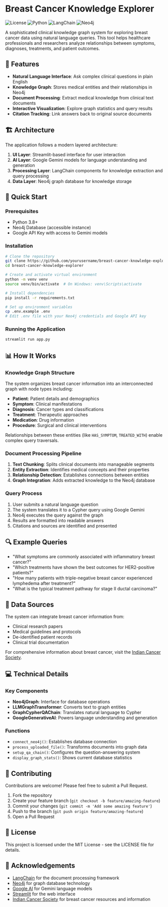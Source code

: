 # Breast Cancer Knowledge Explorer

![License](https://img.shields.io/badge/license-MIT-blue)
![Python](https://img.shields.io/badge/python-3.8%2B-brightgreen)
![LangChain](https://img.shields.io/badge/LangChain-0.1.0-orange)
![Neo4j](https://img.shields.io/badge/Neo4j-5.x-brightgreen)

A sophisticated clinical knowledge graph system for exploring breast cancer data using natural language queries. This tool helps healthcare professionals and researchers analyze relationships between symptoms, diagnoses, treatments, and patient outcomes.

## 🌟 Features

- **Natural Language Interface**: Ask complex clinical questions in plain English
- **Knowledge Graph**: Stores medical entities and their relationships in Neo4j
- **Document Processing**: Extract medical knowledge from clinical text documents
- **Interactive Visualization**: Explore graph statistics and query results
- **Citation Tracking**: Link answers back to original source documents

## 🏗️ Architecture

The application follows a modern layered architecture:

1. **UI Layer**: Streamlit-based interface for user interaction
2. **AI Layer**: Google Gemini models for language understanding and generation
3. **Processing Layer**: LangChain components for knowledge extraction and query processing
4. **Data Layer**: Neo4j graph database for knowledge storage

## 🚀 Quick Start

### Prerequisites

- Python 3.8+
- Neo4j Database (accessible instance)
- Google API Key with access to Gemini models

### Installation

```bash
# Clone the repository
git clone https://github.com/yourusername/breast-cancer-knowledge-explorer.git
cd breast-cancer-knowledge-explorer

# Create and activate virtual environment
python -m venv venv
source venv/bin/activate  # On Windows: venv\Scripts\activate

# Install dependencies
pip install -r requirements.txt

# Set up environment variables
cp .env.example .env
# Edit .env file with your Neo4j credentials and Google API key
```

### Running the Application

```bash
streamlit run app.py
```

## 📊 How It Works

### Knowledge Graph Structure

The system organizes breast cancer information into an interconnected graph with node types including:

- **Patient**: Patient details and demographics
- **Symptom**: Clinical manifestations
- **Diagnosis**: Cancer types and classifications
- **Treatment**: Therapeutic approaches
- **Medication**: Drug information
- **Procedure**: Surgical and clinical interventions

Relationships between these entities (like `HAS_SYMPTOM`, `TREATED_WITH`) enable complex query traversals.

### Document Processing Pipeline

1. **Text Chunking**: Splits clinical documents into manageable segments
2. **Entity Extraction**: Identifies medical concepts and their properties
3. **Relationship Detection**: Establishes connections between entities
4. **Graph Integration**: Adds extracted knowledge to the Neo4j database

### Query Process

1. User submits a natural language question
2. The system translates it to a Cypher query using Google Gemini
3. Neo4j executes the query against the graph
4. Results are formatted into readable answers
5. Citations and sources are identified and presented

## 🔍 Example Queries

- "What symptoms are commonly associated with inflammatory breast cancer?"
- "Which treatments have shown the best outcomes for HER2-positive patients?"
- "How many patients with triple-negative breast cancer experienced lymphedema after treatment?"
- "What is the typical treatment pathway for stage II ductal carcinoma?"

## 🔄 Data Sources

The system can integrate breast cancer information from:

- Clinical research papers
- Medical guidelines and protocols
- De-identified patient records
- Clinical trial documentation

For comprehensive information about breast cancer, visit the [Indian Cancer Society](https://www.indiancancersociety.org/breast-cancer/index.html).

## 💻 Technical Details

### Key Components

- **Neo4jGraph**: Interface for database operations
- **LLMGraphTransformer**: Converts text to graph entities
- **GraphCypherQAChain**: Translates natural language to Cypher
- **GoogleGenerativeAI**: Powers language understanding and generation

### Functions

- `connect_neo4j()`: Establishes database connection
- `process_uploaded_file()`: Transforms documents into graph data
- `setup_qa_chain()`: Configures the question-answering system
- `display_graph_stats()`: Shows current database statistics

## 🤝 Contributing

Contributions are welcome! Please feel free to submit a Pull Request.

1. Fork the repository
2. Create your feature branch (`git checkout -b feature/amazing-feature`)
3. Commit your changes (`git commit -m 'Add some amazing feature'`)
4. Push to the branch (`git push origin feature/amazing-feature`)
5. Open a Pull Request

## 📄 License

This project is licensed under the MIT License - see the LICENSE file for details.

## 🙏 Acknowledgements

- [LangChain](https://github.com/langchain-ai/langchain) for the document processing framework
- [Neo4j](https://neo4j.com/) for graph database technology
- [Google AI](https://ai.google/) for Gemini language models
- [Streamlit](https://streamlit.io/) for the web interface
- [Indian Cancer Society](https://www.indiancancersociety.org/) for breast cancer resources and information
